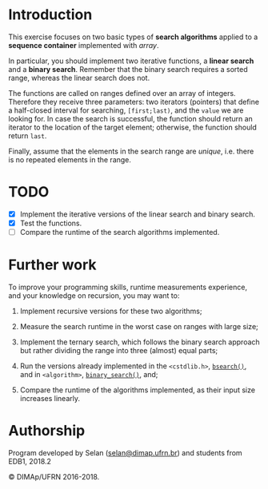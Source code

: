 # Introduction

This exercise focuses on two basic types of **search algorithms** applied to a **sequence container** implemented with _array_.

In particular, you should implement two iterative functions, a **linear search** and a **binary search**. Remember that the binary search requires a sorted range, whereas the linear search does not.

The functions are called on ranges defined over an array of integers. Therefore they receive three parameters: two iterators (pointers) that define a half-closed interval for searching, `[first;last)`, and the `value` we are looking for. In case the search is successful, the function should return an iterator to the location of the target element; otherwise, the function should return `last`.

Finally, assume that the elements in the search range are _unique_, i.e. there is no repeated elements in the range.


# TODO

- [x] Implement the iterative versions of the linear search and binary search.
- [x] Test the functions.
- [ ] Compare the runtime of the search algorithms implemented.

# Further work

To improve your programming skills, runtime measurements experience, and your knowledge on recursion, you may want to:

1. Implement recursive versions for these two algorithms;

2. Measure the search runtime in the worst case on ranges with large size;

3. Implement the ternary search, which follows the binary search approach but rather dividing the range into three (almost) equal parts;

4. Run the versions already implemented in the `<cstdlib.h>`, [`bsearch()`](http://en.cppreference.com/w/cpp/algorithm/bsearch), and in `<algorithm>`, [`binary_search()`](http://en.cppreference.com/w/cpp/algorithm/binary_search), and;

5. Compare the runtime of the algorithms implemented, as their input size increases linearly.

# Authorship

Program developed by Selan (<selan@dimap.ufrn.br>) and students from EDB1, 2018.2

&copy; DIMAp/UFRN 2016-2018.

